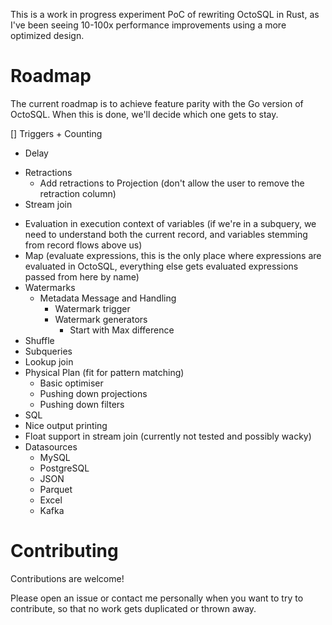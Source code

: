 This is a work in progress experiment PoC of rewriting OctoSQL in Rust, as I've been seeing 10-100x performance improvements using a more optimized design.

# Roadmap
The current roadmap is to achieve feature parity with the Go version of OctoSQL. When this is done, we'll decide which one gets to stay.

[] Triggers
	+ Counting
  - Delay
+ Retractions
	- Add retractions to Projection (don't allow the user to remove the retraction column)
+ Stream join
- Evaluation in execution context of variables (if we're in a subquery, we need to understand both the current record, and variables stemming from record flows above us)
- Map (evaluate expressions, this is the only place where expressions are evaluated in OctoSQL, everything else gets evaluated expressions passed from here by name)
- Watermarks
  - Metadata Message and Handling
	- Watermark trigger
	- Watermark generators
		- Start with Max difference
- Shuffle
- Subqueries
- Lookup join
- Physical Plan (fit for pattern matching)
	- Basic optimiser
    - Pushing down projections
    - Pushing down filters
- SQL
- Nice output printing
- Float support in stream join (currently not tested and possibly wacky)
- Datasources
  - MySQL
  - PostgreSQL
  - JSON
  - Parquet
  - Excel
  - Kafka

# Contributing
Contributions are welcome!

Please open an issue or contact me personally when you want to try to contribute, so that no work gets duplicated or thrown away.
